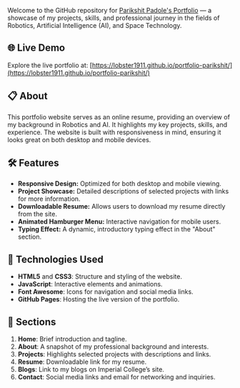 Welcome to the GitHub repository for [Parikshit Padole's Portfolio](https://lobster1911.github.io/portfolio-parikshit/) — a showcase of my projects, skills, and professional journey in the fields of Robotics, Artificial Intelligence (AI), and Space Technology.

## 🌐 Live Demo

Explore the live portfolio at: [https://lobster1911.github.io/portfolio-parikshit/](https://lobster1911.github.io/portfolio-parikshit/)

## 📋 About

This portfolio website serves as an online resume, providing an overview of my background in Robotics and AI. It highlights my key projects, skills, and experience. The website is built with responsiveness in mind, ensuring it looks great on both desktop and mobile devices.

## 🛠️ Features

- **Responsive Design:** Optimized for both desktop and mobile viewing.
- **Project Showcase:** Detailed descriptions of selected projects with links for more information.
- **Downloadable Resume:** Allows users to download my resume directly from the site.
- **Animated Hamburger Menu:** Interactive navigation for mobile users.
- **Typing Effect:** A dynamic, introductory typing effect in the "About" section.

## 🚀 Technologies Used

- **HTML5** and **CSS3**: Structure and styling of the website.
- **JavaScript**: Interactive elements and animations.
- **Font Awesome**: Icons for navigation and social media links.
- **GitHub Pages**: Hosting the live version of the portfolio.

## 📂 Sections

1. **Home**: Brief introduction and tagline.
2. **About**: A snapshot of my professional background and interests.
3. **Projects**: Highlights selected projects with descriptions and links.
4. **Resume**: Downloadable link for my resume.
5. **Blogs**: Link to my blogs on Imperial College’s site.
6. **Contact**: Social media links and email for networking and inquiries.


